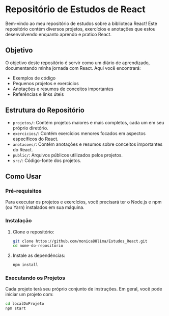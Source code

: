 # Repositório de Estudos de React

Bem-vindo ao meu repositório de estudos sobre a biblioteca React! Este repositório contém diversos projetos, exercícios e anotações que estou desenvolvendo enquanto aprendo e pratico React. 

## Objetivo

O objetivo deste repositório é servir como um diário de aprendizado, documentando minha jornada com React. Aqui você encontrará:

- Exemplos de código
- Pequenos projetos e exercícios
- Anotações e resumos de conceitos importantes
- Referências e links úteis

## Estrutura do Repositório

- `projetos/`: Contém projetos maiores e mais completos, cada um em seu próprio diretório.
- `exercicios/`: Contém exercícios menores focados em aspectos específicos do React.
- `anotacoes/`: Contém anotações e resumos sobre conceitos importantes do React.
- `public/`: Arquivos públicos utilizados pelos projetos.
- `src/`: Código-fonte dos projetos.

## Como Usar

### Pré-requisitos

Para executar os projetos e exercícios, você precisará ter o Node.js e npm (ou Yarn) instalados em sua máquina. 

### Instalação

1. Clone o repositório:
    ```bash
    git clone https://github.com/monica88lima/Estudos_React.git
    cd nome-do-repositorio
    ```

2. Instale as dependências:
    ```bash
    npm install
    ```

### Executando os Projetos

Cada projeto terá seu próprio conjunto de instruções. Em geral, você pode iniciar um projeto com:

```bash
cd localDoProjeto
npm start
